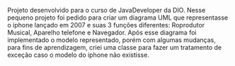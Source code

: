 Projeto desenvolvido para o curso de JavaDeveloper da DIO. Nesse pequeno projeto foi pedido para criar um diagrama UML que representasse o iphone lançado em 2007 e suas 3 funções diferentes: Roprodutor Musical, Aparelho telefone e Navegador.
Após esse diagrama foi implementado o modelo representado, porém com algumas mudanças, para fins de aprendizagem, criei uma classe para fazer um tratamento de exceção caso o modelo do iphone não existisse. 
